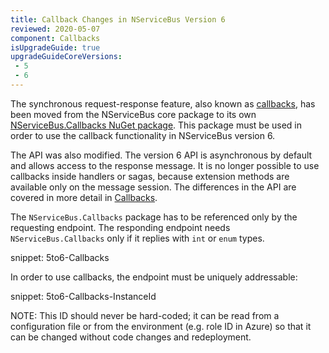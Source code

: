 ```yaml
---
title: Callback Changes in NServiceBus Version 6
reviewed: 2020-05-07
component: Callbacks
isUpgradeGuide: true
upgradeGuideCoreVersions:
 - 5
 - 6
---
```


The synchronous request-response feature, also known as [callbacks](/nservicebus/messaging/callbacks.md), has been moved from the NServiceBus core package to its own [NServiceBus.Callbacks NuGet package](https://www.nuget.org/packages/NServiceBus.Callbacks/). This package must be used in order to use the callback functionality in NServiceBus version 6.

The API was also modified. The version 6 API is asynchronous by default and allows access to the response message. It is no longer possible to use callbacks inside handlers or sagas, because extension methods are available only on the message session. The differences in the API are covered in more detail in [Callbacks](/nservicebus/messaging/callbacks.md).

The `NServiceBus.Callbacks` package has to be referenced only by the requesting endpoint. The responding endpoint needs `NServiceBus.Callbacks` only if it replies  with `int` or `enum` types.

snippet: 5to6-Callbacks

In order to use callbacks, the endpoint must be uniquely addressable:

snippet: 5to6-Callbacks-InstanceId

NOTE: This ID should never be hard-coded; it can be read from a configuration file or from the environment (e.g. role ID in Azure) so that it can be changed without code changes and redeployment.
